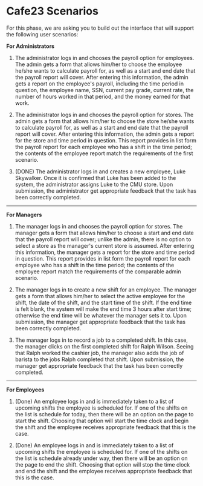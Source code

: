 Cafe23 Scenarios
===

For this phase, we are asking you to build out the interface that will support the following user scenarios:

**For Administrators**

1. The administrator logs in and chooses the payroll option for employees.  The admin gets a form that allows him/her to choose the employee he/she wants to calculate payroll for, as well as a start and end date that the payroll report will cover.  After entering this information, the admin gets a report on the employee's payroll, including the time period in question, the employee name, SSN, current pay grade, current rate, the number of hours worked in that period, and the money earned for that work.

1. The administrator logs in and chooses the payroll option for stores.  The admin gets a form that allows him/her to choose the store he/she wants to calculate payroll for, as well as a start and end date that the payroll report will cover.  After entering this information, the admin gets a report for the store and time period in question.  This report provides in list form the payroll report for each employee who has a shift in the time period; the contents of the employee report match the requirements of the first scenario.

1. (DONE) The administrator logs in and creates a new employee, Luke Skywalker.  Once it is confirmed that Luke has been added to the system, the administrator assigns Luke to the CMU store. Upon submission, the administrator get appropriate feedback that the task has been correctly completed.

---

**For Managers**

1. The manager logs in and chooses the payroll option for stores.  The manager gets a form that allows him/her to choose a start and end date that the payroll report will cover; unlike the admin, there is no option to select a store as the manager's current store is assumed.  After entering this information, the manager gets a report for the store and time period in question.  This report provides in list form the payroll report for each employee who has a shift in the time period; the contents of the employee report match the requirements of the comparable admin scenario.

1. The manager logs in to create a new shift for an employee.  The manager gets a form that allows him/her to select the active employee for the shift, the date of the shift, and the start time of the shift.  If the end time is felt blank, the system will make the end time 3 hours after start time; otherwise the end time will be whatever the manager sets it to.  Upon submission, the manager get appropriate feedback that the task has been correctly completed.

1. The manager logs in to record a job to a completed shift.  In this case, the manager clicks on the first completed shift for Ralph Wilson.  Seeing that Ralph worked the cashier job, the manager also adds the job of barista to the jobs Ralph completed that shift.  Upon submission, the manager get appropriate feedback that the task has been correctly completed.

---

**For Employees**

1. (Done) An employee logs in and is immediately taken to a list of upcoming shifts the employee is scheduled for.  If one of the shifts on the list is schedule for today, then there will be an option on the page to start the shift.  Choosing that option will start the time clock and begin the shift and the employee receives appropriate feedback that this is the case.

1. (Done) An employee logs in and is immediately taken to a list of upcoming shifts the employee is scheduled for.  If one of the shifts on the list is schedule already under way, then there will be an option on the page to end the shift.  Choosing that option will stop the time clock and end the shift and the employee receives appropriate feedback that this is the case.
